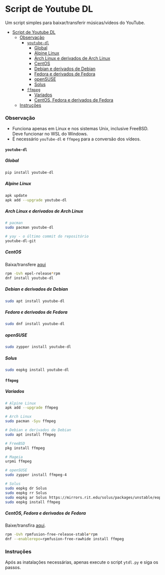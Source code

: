 # Script de Youtube DL

Um script simples para baixar/transferir músicas/vídeos do YouTube.

- [Script de Youtube DL](#script-de-youtube-dl)
    - [Observação](#observação)
      - [`youtube-dl`](#youtube-dl)
        - [Global](#global)
        - [Alpine Linux](#alpine-linux)
        - [Arch Linux e derivados de Arch Linux](#arch-linux-e-derivados-de-arch-linux)
        - [CentOS](#centos)
        - [Debian e derivados de Debian](#debian-e-derivados-de-debian)
        - [Fedora e derivados de Fedora](#fedora-e-derivados-de-fedora)
        - [openSUSE](#opensuse)
        - [Solus](#solus)
      - [`ffmpeg`](#ffmpeg)
        - [Variados](#variados)
        - [CentOS, Fedora e derivados de Fedora](#centos-fedora-e-derivados-de-fedora)
    - [Instruções](#instruções)

### Observação
- Funciona apenas em Linux e nos sistemas Unix, inclusive FreeBSD. Deve funcionar no WSL do Windows.
- É necessário `youTube-dl` e `ffmpeg` para a conversão dos vídeos.

#### `youtube-dl`

##### Global

```bash
pip install youtube-dl
```

##### Alpine Linux

```bash
apk update
apk add --upgrade youtube-dl
```

##### Arch Linux e derivados de Arch Linux

```bash
# pacman
sudo pacman youtube-dl

# yay - o último commit do repositório
youtube-dl-git
```

##### CentOS

Baixa/transfere [aqui](http://download-ib01.fedoraproject.org/pub/epel/8/Everything/aarch64/)

```bash
rpm -Uvh epel-release*rpm
dnf install youtube-dl
```

##### Debian e derivados de Debian

```bash
sudo apt install youtube-dl
```

##### Fedora e derivados de Fedora

```bash
sudo dnf install youtube-dl
```

##### openSUSE

```bash
sudo zypper install youtube-dl
```

##### Solus

```bash
sudo eopkg install youtube-dl
```

#### `ffmpeg`

##### Variados

```bash
# Alpine Linux
apk add --upgrade ffmpeg

# Arch Linux
sudo pacman -Syu ffmpeg

# Debian e derivados de Debian
sudo apt install ffmpeg

# FreeBSD
pkg install ffmpeg

# Mageia
urpmi ffmpeg

# openSUSE
sudo zypper install ffmpeg-4

# Solus
sudo eopkg dr Solus
sudo eopkg rr Solus
sudo eopkg ar Solus https://mirrors.rit.edu/solus/packages/unstable/eopkg-index.xml.xz
sudo eopkg install ffmpeg
```

##### CentOS, Fedora e derivados de Fedora

Baixe/transfira [aqui](http://download1.rpmfusion.org/free/fedora/).

```bash
rpm -Uvh rpmfusion-free-release-stable*rpm
dnf --enablerepo=rpmfusion-free-rawhide install ffmpeg
```

### Instruções

Após as inatalações necessárias, apenas execute o script `ytdl.py` e siga os passos. 
